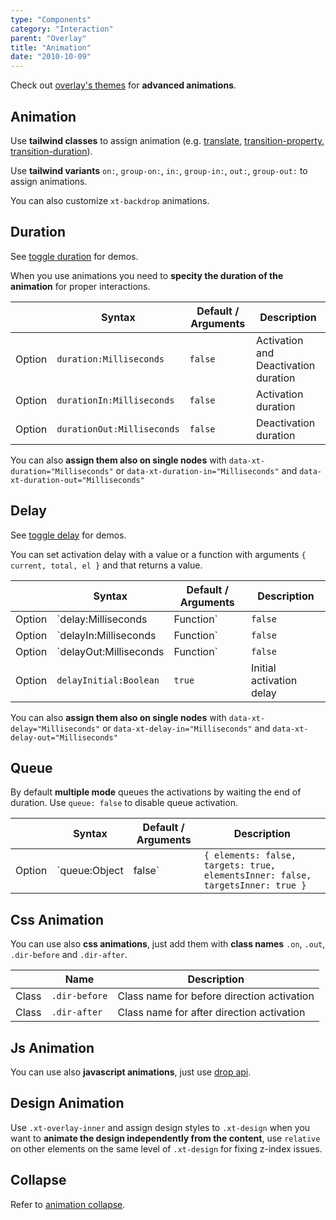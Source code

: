 ```yaml
---
type: "Components"
category: "Interaction"
parent: "Overlay"
title: "Animation"
date: "2010-10-09"
---
```


Check out [overlay's themes](/themes/by-component/overlay) for **advanced animations**.

## Animation

Use **tailwind classes** to assign animation (e.g. [translate](https://tailwindcss.com/docs/translate), [transition-property](https://tailwindcss.com/docs/transition-property), [transition-duration](https://tailwindcss.com/docs/transition-duration)).

Use **tailwind variants** `on:`, `group-on:`, `in:`, `group-in:`, `out:`, `group-out:` to assign animations.

You can also customize `xt-backdrop` animations.

<demo>
  <demoinline src="demos/components/overlay/animation">
  </demoinline>
</demo>

## Duration

See [toggle duration](/components/toggle/animation#duration) for demos.

When you use animations you need to **specity the duration of the animation** for proper interactions.

<div class="xt-overflow-sub overflow-y-hidden overflow-x-scroll my-5 xt-my-auto w-full">

|                         | Syntax                                    | Default / Arguments                       | Description                   |
| ----------------------- | ----------------------------------------- | ----------------------------- | ----------------------------- |
| Option                  | `duration:Milliseconds`                          | `false`        | Activation and Deactivation duration            |
| Option                  | `durationIn:Milliseconds`                          | `false`        | Activation duration            |
| Option                  | `durationOut:Milliseconds`                          | `false`        | Deactivation duration            |

</div>

You can also **assign them also on single nodes** with `data-xt-duration="Milliseconds"` or `data-xt-duration-in="Milliseconds"` and `data-xt-duration-out="Milliseconds"`

## Delay

See [toggle delay](/components/toggle/animation#delay) for demos.

You can set activation delay with a value or a function with arguments `{ current, total, el }` and that returns a value.

<div class="xt-overflow-sub overflow-y-hidden overflow-x-scroll my-5 xt-my-auto w-full">

|                         | Syntax                                    | Default / Arguments                       | Description                   |
| ----------------------- | ----------------------------------------- | ----------------------------- | ----------------------------- |
| Option                  | `delay:Milliseconds|Function`                          | `false`        | Activation and Deactivation delay            |
| Option                  | `delayIn:Milliseconds|Function`                          | `false`        | Activation delay            |
| Option                  | `delayOut:Milliseconds|Function`                          | `false`        | Deactivation delay            |
| Option                  | `delayInitial:Boolean`                          | `true`        | Initial activation delay            |

</div>

You can also **assign them also on single nodes** with `data-xt-delay="Milliseconds"` or `data-xt-delay-in="Milliseconds"` and `data-xt-delay-out="Milliseconds"`

## Queue

By default **multiple mode** queues the activations by waiting the end of duration. Use `queue: false` to disable queue activation.

<div class="xt-overflow-sub overflow-y-hidden overflow-x-scroll my-5 xt-my-auto w-full">

|                         | Syntax                                    | Default / Arguments                       | Description                   |
| ----------------------- | ----------------------------------------- | ----------------------------- | ----------------------------- |
| Option                  | `queue:Object|false`                 | `{ elements: false, targets: true, elementsInner: false, targetsInner: true }`     | Set instant activation and deactivation          |

</div>

<demo>
  <demoinline src="demos/components/overlay/animation-multiple">
  </demoinline>
  <demoinline src="demos/components/overlay/animation-multiple-noqueue">
  </demoinline>
</demo>

## Css Animation

You can use also **css animations**, just add them with **class names** `.on`, `.out`, `.dir-before` and `.dir-after`.

<div class="xt-overflow-sub overflow-y-hidden overflow-x-scroll my-5 xt-my-auto w-full">

|                      | Name                          | Description                   |
| ----------------------- | ---------------------------- | ----------------------------- |
| Class                  | `.dir-before`       |  Class name for before direction activation            |
| Class                  | `.dir-after`       |  Class name for after direction activation            |
</div>

<demo>
  <demoinline src="demos/components/overlay/animation-css">
  </demoinline>
</demo>

## Js Animation

You can use also **javascript animations**, just use [drop api](/components/drop/api).

<demo>
  <demoinline src="demos/components/overlay/animation-js">
  </demoinline>
</demo>

## Design Animation

Use `.xt-overlay-inner` and assign design styles to `.xt-design` when you want to **animate the design independently from the content**, use `relative` on other elements on the same level of `.xt-design` for fixing z-index issues.

<demo>
  <demoinline src="demos/components/overlay/animation-design">
  </demoinline>
</demo>

## Collapse

Refer to [animation collapse](/components/animation/collapse).
